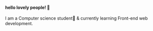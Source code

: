 #### hello lovely people! 👋

I am a Computer science student🌱 & currently learning Front-end web development. 


